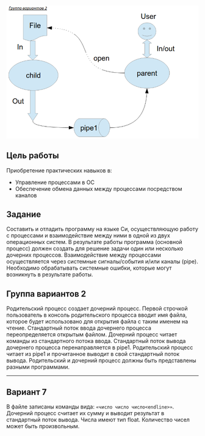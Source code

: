 ![Alt text](file_chema.png "Optional title")


## Цель работы
Приобретение практических навыков в:
+ Управление процессами в ОС
+ Обеспечение обмена данных между процессами посредством каналов

## Задание
Составить и отладить программу на языке Си, осуществляющую работу с процессами и
взаимодействие между ними в одной из двух операционных систем. В результате работы
программа (основной процесс) должен создать для решение задачи один или несколько
дочерних процессов. Взаимодействие между процессами осуществляется через системные
сигналы/события и/или каналы (pipe).
Необходимо обрабатывать системные ошибки, которые могут возникнуть в результате работы.

## Группа вариантов 2
Родительский процесс создает дочерний процесс. Первой строчкой пользователь в консоль
родительского процесса вводит имя файла, которое будет использовано для открытия файла с
таким именем на чтение. Стандартный поток ввода дочернего процесса переопределяется
открытым файлом. Дочерний процесс читает команды из стандартного потока ввода.
Стандартный поток вывода дочернего процесса перенаправляется в pipe1. Родительский процесс
читает из pipe1 и прочитанное выводит в свой стандартный поток вывода. Родительский и
дочерний процесс должны быть представлены разными программами.

---
## Вариант 7
В файле записаны команды вида: ``` «число число число<endline>» ```. Дочерний процесс считает их сумму и выводит результат в стандартный поток вывода. Числа имеют тип float.
Количество чисел может быть произвольным.